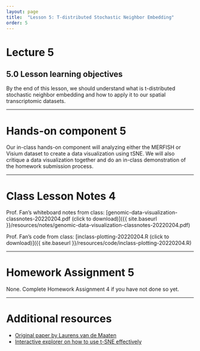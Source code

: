 ```yaml
---
layout: page
title:  "Lesson 5: T-distributed Stochastic Neighbor Embedding"
order: 5
---
```


# Lecture 5

## 5.0 Lesson learning objectives

By the end of this lesson, we should understand what is t-distributed stochastic neighbor embedding and how to apply it to our spatial transcriptomic datasets.

---

# Hands-on component 5

Our in-class hands-on component will analyzing either the MERFISH or Visium dataset to create a data visualization using tSNE. We will also critique a data visualization together and do an in-class demonstration of the homework submission process. 

---

# Class Lesson Notes 4

Prof. Fan’s whiteboard notes from class: [genomic-data-visualization-classnotes-20220204.pdf (click to download)]({{ site.baseurl }}/resources/notes/genomic-data-visualization-classnotes-20220204.pdf)

Prof. Fan’s code from class: [inclass-plotting-20220204.R (click to download)]({{ site.baseurl }}/resources/code/inclass-plotting-20220204.R) 

---

# Homework Assignment 5

None. Complete Homework Assignment 4 if you have not done so yet.

---

# Additional resources
- [Original paper by Laurens van de Maaten](https://lvdmaaten.github.io/publications/papers/JMLR_2008.pdf)
- [Interactive explorer on how to use t-SNE effectively](https://distill.pub/2016/misread-tsne/)



